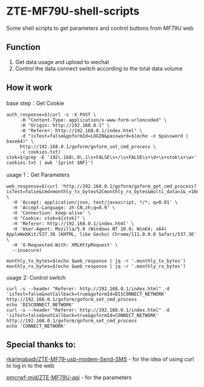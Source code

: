# ZTE-MF79U-shell-scripts
Some shell scripts to get parameters and control buttons from MF79U web


## Function
1. Get data usage and upload to wechat
2. Control the data connect switch according to the total data volume

## How it work
base step：Get Cookie

```
auth_response=$(curl -s -X POST \
     -H "Content-Type: application/x-www-form-urlencoded" \
     -H "Origin: http://192.168.0.1" \
     -H "Referer: http://192.168.0.1/index.html" \
     -d "isTest=false&goformId=LOGIN&password=$(echo -n $password | base64)" \
     http://192.168.0.1/goform/goform_set_cmd_process \
     -c cookies.txt)
stok=$(grep -E '192\.168\.0\.1\s+FALSE\s+/\s+FALSE\s+\d+\s+stok\s+\w+' cookies.txt | awk '{print $NF}')
```

usage 1：Get Parameters
```
web_response=$(curl 'http://192.168.0.1/goform/goform_get_cmd_process?isTest=false&cmd=monthly_tx_bytes%2Cmonthly_rx_bytes&multi_data=1&_=1681181570518' \
  -H 'Accept: application/json, text/javascript, */*; q=0.01' \
  -H 'Accept-Language: zh-CN,zh;q=0.9' \
  -H 'Connection: keep-alive' \
  -H "Cookie: stok=${stok}" \
  -H 'Referer: http://192.168.0.1/index.html' \
  -H 'User-Agent: Mozilla/5.0 (Windows NT 10.0; Win64; x64) AppleWebKit/537.36 (KHTML, like Gecko) Chrome/111.0.0.0 Safari/537.36' \
  -H 'X-Requested-With: XMLHttpRequest' \
  --insecure)

monthly_tx_bytes=$(echo $web_response | jq -r '.monthly_tx_bytes')
monthly_rx_bytes=$(echo $web_response | jq -r '.monthly_rx_bytes')
```
usage 2: Control switch
```
curl -s --header "Referer: http://192.168.0.1/index.html" -d 'isTest=false&notCallback=true&goformId=DISCONNECT_NETWORK' http://192.168.0.1/goform/goform_set_cmd_process
echo 'DISCONNECT_NETWORK'
curl -s --header "Referer: http://192.168.0.1/index.html" -d 'isTest=false&notCallback=true&goformId=CONNECT_NETWORK' http://192.168.0.1/goform/goform_set_cmd_process
echo 'CONNECT_NETWORK'
```
## Special thanks to:

[rkarimabadi/ZTE-MF79-usb-modem-Send-SMS](https://github.com/rkarimabadi/ZTE-MF79-usb-modem-Send-SMS) - for the idea of using curl to log in to the web

[pmcrwf-mid/ZTE-MF79U-api](https://github.com/pmcrwf-mid/ZTE-MF79U-api) - for the parameters 

